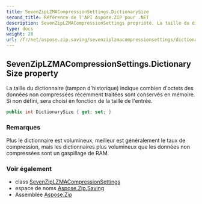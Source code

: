 ```yaml
---
title: SevenZipLZMACompressionSettings.DictionarySize
second_title: Référence de l'API Aspose.ZIP pour .NET
description: SevenZipLZMACompressionSettings propriété. La taille du dictionnaire tampon dhistorique indique combien doctets des données non compressées récemment traitées sont conservés en mémoire. Si non défini sera choisi en fonction de la taille de lentrée.
type: docs
weight: 20
url: /fr/net/aspose.zip.saving/sevenziplzmacompressionsettings/dictionarysize/
---
```

## SevenZipLZMACompressionSettings.DictionarySize property

La taille du dictionnaire (tampon d'historique) indique combien d'octets des données non compressées récemment traitées sont conservés en mémoire. Si non défini, sera choisi en fonction de la taille de l'entrée.

```csharp
public int DictionarySize { get; set; }
```

### Remarques

Plus le dictionnaire est volumineux, meilleur est généralement le taux de compression, mais les dictionnaires plus volumineux que les données non compressées sont un gaspillage de RAM.

### Voir également

* class [SevenZipLZMACompressionSettings](../)
* espace de noms [Aspose.Zip.Saving](../../sevenziplzmacompressionsettings/)
* Assemblée [Aspose.Zip](../../../)



